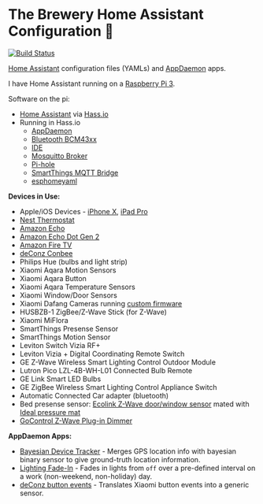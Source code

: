 # The Brewery Home Assistant Configuration 🍺
[![Build Status](https://travis-ci.org/rtclauss/hass-config.svg?branch=master)](https://travis-ci.org/rtclauss/hass-config)

[Home Assistant](https://home-assistant.io/) configuration files (YAMLs) and [AppDaemon](https://appdaemon.readthedocs.io/en/latest/) apps.

I have Home Assistant running on a [Raspberry Pi 3]().

Software on the pi:
* [Home Assistant](https://home-assistant.io/) via [Hass.io](https://www.home-assistant.io/hassio/)
* Running in Hass.io
  * [AppDaemon](https://community.home-assistant.io/t/community-hass-io-add-on-appdaemon3/41261?u=frenck)
  * [Bluetooth BCM43xx](https://home-assistant.io/addons/bluetooth_bcm43xx/)
  * [IDE](https://community.home-assistant.io/t/community-hass-io-add-on-ide-based-on-cloud9/33810?u=frenck)
  * [Mosquitto Broker](https://home-assistant.io/addons/mosquitto/)
  * [Pi-hole](https://community.home-assistant.io/t/community-hass-io-add-on-pi-hole/33817?u=frenck)
  * [SmartThings MQTT Bridge](https://github.com/stjohnjohnson/smartthings-mqtt-bridge)
  * [esphomeyaml](https://esphomelib.com/esphomeyaml/index.html)

**Devices in Use:**
* Apple/iOS Devices - [iPhone X](), [iPad Pro]()
* [Nest Thermostat]()
* [Amazon Echo](http://amzn.to/2i6mShX)
* [Amazon Echo Dot Gen 2](http://amzn.to/2hvCexj)
* [Amazon Fire TV](http://amzn.to/2iD9uPx)
* [deConz Conbee](https://www.amazon.com/NEW-gateway-compact-certified-operating/dp/B01FDWOIHK)
* Philips Hue (bulbs and light strip)
* Xiaomi Aqara Motion Sensors
* Xiaomi Aqara Button
* Xiaomi Aqara Temperature Sensors
* Xiaomi Window/Door Sensors
* Xiaomi Dafang Cameras running [custom firmware](https://github.com/EliasKotlyar/Xiaomi-Dafang-Hacks)
* HUSBZB-1 ZigBee/Z-Wave Stick (for Z-Wave)
* Xiaomi MiFlora
* SmartThings Presense Sensor
* SmartThings Motion Sensor
* Leviton Switch Vizia RF+
* Leviton Vizia + Digital Coordinating Remote Switch
* GE Z-Wave Wireless Smart Lighting Control Outdoor Module
* Lutron Pico LZL-4B-WH-L01 Connected Bulb Remote
* GE Link Smart LED Bulbs
* GE ZigBee Wireless Smart Lighting Control Appliance Switch
* Automatic Connected Car adapter (bluetooth)
* Bed presense sensor: [Ecolink Z-Wave door/window sensor](https://www.amazon.com/Ecolink-Intelligent-Technology-Operated-DWZWAVE2-ECO/dp/B00HPIYJWU) mated with [Ideal pressure mat](https://www.amazon.com/Ecolink-Intelligent-Technology-Operated-DWZWAVE2-ECO/dp/B00HPIYJWU)
* [GoControl Z-Wave Plug-in Dimmer](https://www.amazon.com/GoControl-Z-Wave-Plug-Dimmer-Module/dp/B00E1OXK3A/)

**AppDaemon Apps:**
* [Bayesian Device Tracker](appdaemon/apps/tracker.py) - Merges GPS location info with bayesian binary sensor to give ground-truth location information.
* [Lighting Fade-In](appdaemon/apps/brighten_lights.py) - Fades in lights from `off` over a pre-defined interval on a work (non-weekend, non-holiday) day.
* [deConz button events](appdaemon/apps/deconz_helper.py) - Translates Xiaomi button events into a generic sensor.
